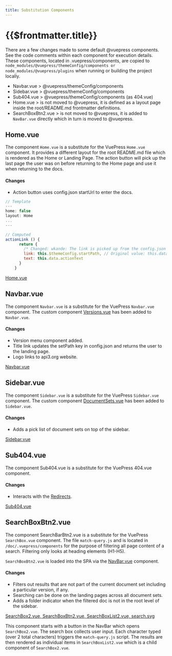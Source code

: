 ```yaml
---
title: Substitution Components
---
```


# {{$frontmatter.title}}

<TocHeader />
<TOC class="table-of-contents" :include-level="[2,3]" />

There are a few changes made to some default @vuepress components. See the code
comments within each component for execution details. These components, located
in .vuepress/components, are copied to
`node_modules/@vuepress/themeConfig/components or node_modules/@vuepress/plugins`
when running or building the project locally.

- Navbar.vue > @vuepress/themeConfig/components
- Sidebar.vue > @vuepress/themeConfig/components
- Sub404.vue > @vuepress/themeConfig/components (as 404.vue)
- Home.vue > is not moved to @vuepress, it is defined as a layout page inside
  the root/README.md frontmatter definitions.
- SearchBoxBtn2.vue > is not moved to @vuepress, it is added to `NavBar.vue`
  directly which in turn is moved to @vuepress.

## Home.vue

The component `Home.vue` is a substitute for the VuePress `Home.vue` component.
It provides a different layout for the root README.md file which is rendered as
the Home or Landing Page. The action button will pick up the last page the user
was on before returning to the Home page and use it when returning to the docs.

#### Changes

- Action button uses config.json startUrl to enter the docs.

```js
// Template
---
home: false
layout: Home
...
---

// Computed
actionLink () {
      return {
        /* Changed: wkande: The link is picked up from the config.json file which is set by the title in the Navbar. */
        link: this.$themeConfig.startPath, // Original value: this.data.actionLink,
        text: this.data.actionText
      }
    }
```

[Home.vue](https://github.com/api3dao/api3-docs/blob/stage/docs/.vuepress/components/Home.vue)

## Navbar.vue

The component `Navbar.vue` is a substitute for the VuePress `Navbar.vue`
component. The custom component
[Versions.vue](./custom-components.md#versions-vue-and-versionsmodal-vue) has
been added to `Navbar.vue`.

#### Changes

- Version menu component added.
- Title link updates the setPath key in config.json and returns the user to the
  landing page.
- Logo links to api3.org website.

[Navbar.vue](https://github.com/api3dao/api3-docs/blob/stage/docs/.vuepress/components/Navbar.vue)

## Sidebar.vue

The component `Sidebar.vue` is a substitute for the VuePress `Sidebar.vue`
component. The custom component
[DocumentSets.vue](./custom-components.md#documentsets-vue) has been added to
`Sidebar.vue`.

#### Changes

- Adds a pick list of document sets on top of the sidebar.

[Sidebar.vue](https://github.com/api3dao/api3-docs/blob/stage/docs/.vuepress/components/Sidebar.vue)

## Sub404.vue

The component Sub404.vue is a substitute for the VuePress 404.vue component.

#### Changes

- Interacts with the [Redirects](./redirects.md).

[Sub404.vue](https://github.com/api3dao/api3-docs/blob/stage/docs/.vuepress/components/Sub404.vue)

## SearchBoxBtn2.vue

The component SearchBarBtn2.vue is a substitute for the VuePress `SearchBox.vue`
component. The file `match-query.js` and is located in
`/doc/.vuepress/components` for the purpose of filtering all page content of a
search. Filtering only looks at heading elements (H1-H5).

`SearchBoxBtn2.vue` is loaded into the SPA via the
[NavBar.vue](https://github.com/api3dao/api3-docs/blob/main/docs/.vuepress/components/Navbar.vue)
component.

#### Changes

- Filters out results that are not part of the current document set including a
  particular version, if any.
- Searching can be done on the landing pages across all document sets.
- Adds a folder indicator when the filtered doc is not in the root level of the
  sidebar.

[SearchBox2.vue, SearchBoxBtn2.vue, SearchBoxList2.vue, search.svg](https://github.com/api3dao/api3-docs/tree/main/docs/.vuepress/components/search)

This component starts with a button in the NavBar which opens `SearchBox2.vue`.
The search box collects user input. Each character typed (over 2 total
characters) triggers the `match-query.js` script. The results are then rendered
as individual items in `SearchBoxList2.vue` which is a child component of
`SearchBox2.vue`.
